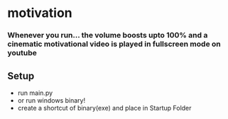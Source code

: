 # motivation

### Whenever you run... the volume boosts upto 100% and a cinematic motivational video is played in fullscreen mode on youtube

## Setup

- run main.py
- or run windows binary!
- create a shortcut of binary(exe) and place in Startup Folder
